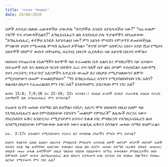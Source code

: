 ```yaml
---
title: 'የሱስን ማስደሰት'
date: 29/06/2020
---
```


ሰዎች እንዲህ ብለው ጠይቀዋችሁ ያውቃሉ “ቀኖቻችሁ እንዴት እየሄዱላችሁ ነው?” “ዛሬ ሁሉም ነገሮች ጥሩ ሆነውላችኋልን?” እግዚአብሔርን ልክ እንደነዚህ ያሉ ጥያቄዎችን ብንጠይቀው “እግዚአብሔር; ቀኖችህ እንዴት እየሄዱልህ ነው? ምን አይነት ምላሽን የምታገኙ ይመስላችኋል ምናልባት ይህን የሚመስል ምላሽ ሊሰጠን ይችላል። “ቀኖቼ በጣም አስቸጋሪ ነበሩ። አንድ ሺህ የሚሆኑ ስደተኞች በካምፕ ውስጥ በቅዝቃዜ; በረሃብ; ህጻናት ሲያለቅሱ ሳይ አይኖቼ በእንባ ተሞሉ።

በህዝብ የተጨናነቁ የአለማችን ከተሞች ላይ ተራመድኩ ቤት አልባ እና ምስኪኖችን ሳይ አነባሁ። በተጠቃች ሴት እና ለወሲብ ባርነት ስትሸጥ ፈራ ተባ ባለች ሴት ልቤ በጣም ተሰብሯል። አውዳሚ የሆነ ጦርነትን; የተፈጥሮ አደጋዎችን አጥፊነት ውጤት እና በስቃይ የሚያዝለውንና ለሞት የሚያበቃውን ህመም ተመልክቻለሁ።” “ግን እግዚአብሔር አንተን የሚያስደስትህስ ነገር አለን? ለልብህ ደስታን የፈጠረልህስ ምን ነገር አለ? እንድትዘምር ያደረገህስ ምን ነገር አለ?

`ሉቃስ 15:6; 7;9;10 እና 22-24; 32ን አንብቡ:፤ እነዚህ ታሪኮች እንዴት ተጠናቀቁ እነዚህ የታሪክ ፍጻሜዎች ስለ እግዚአብሔር ምን ይነግሩናል?`

የጠፉት ሲገኙ መላው የሰማይ ደስ ይሰኛል። በሽታ; አደጋና ሞት በበዛበት በዚህ አለም ላይ የእግዚአብሔርን ልብ የምናስደስተው የድነትን “መልካም የምስራች” ለሌሎች ስናጋራ ነው። የክርስቶስን ፍቅር እንድናጋራ የሚያነቃቃን አንዱና ትልቁ ነገር ምስክርነት የእግዚአብሔርን ልብ እንደሚያስደስተው የምናውቀው እውቀት ነው። ሁልጊዜ ፍቅሩን ስንገልጥ መላው ሰማይ ይዘምራል።

`ሶፈ. 3:17ን አንብቡ። የሚያድነውን የርሱን ፀጋ ስንቀበል የጌታችን ምላሽ ምን ይሆናል?`

`ይህንን ትዕይንት እስቲ አስቡ። በእናንተ ምስክርነት ምክንያት አንዳንድ ሰዎች ወይንም ወንዶች ወይንም ሴቶች የሱስን እንደ ግል አዳኛቸው አድርገው ተቀበሉ። የሱስ ደስ ተሰኘ። መላው የሰማይ ሰራዊት በሃሴት መዝሙር ወደፊት መጡ ታላቁ አዳኛችንም በዚህ ግለሰብ ተደስቶ የደስታውን ዝማሬ ተቀላቀለ። ምስክርነታችን ሀዘን በሞላበት አለም ውስጥ ለእግዚአብሔር ልብ ደስታን እንዳመጣ ሁሉ እንዲህ ያለ የበለጠ ሽልማትና የበለጠ እርካታ የሚያመጣ ምን ነገር አለ?`